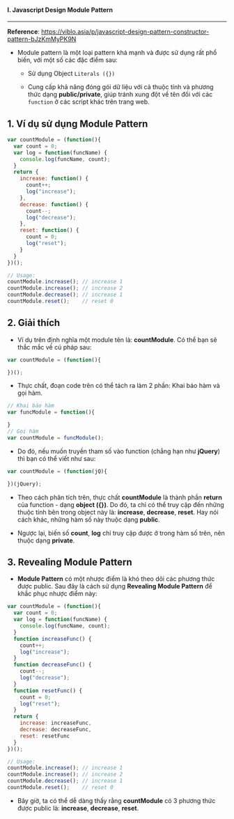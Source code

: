 #### I. Javascript Design Module Pattern
---
**Reference**: https://viblo.asia/p/javascript-design-pattern-constructor-pattern-bJzKmMyPK9N

- Module pattern là một loại pattern khá mạnh và được sử dụng rất phổ biến, với một số các đặc điểm sau:

  + Sử dụng Object ```Literals ({})```

  + Cung cấp khả năng đóng gói dữ liệu với cả thuộc tính và phương thức dạng **public/private**, giúp tránh xung đột về tên đối với các ```function``` ở các script khác trên trang web.
  
**1. Ví dụ sử dụng Module Pattern**
---

```javascript
var countModule = (function(){
  var count = 0;
  var log = function(funcName) {
    console.log(funcName, count);
  }
  return {
    increase: function() {
      count++;
      log("increase");
    },
    decrease: function() {
      count--;
      log("decrease");
    },
    reset: function() {
      count = 0;
      log("reset");
    }
  }
})();

// Usage:
countModule.increase(); // increase 1
countModule.increase(); // increase 2
countModule.decrease(); // increase 1
countModule.reset();    // reset 0
```

**2. Giải thích**
---

- Ví dụ trên định nghĩa một module tên là: **countModule**. Có thể bạn sẽ thắc mắc về cú pháp sau:

```javascript
var countModule = (function(){

})();
```

- Thực chất, đoạn code trên có thể tách ra làm 2 phần: Khai báo hàm và gọi hàm.

```javascript
// Khai báo hàm
var funcModule = function(){

}
// Gọi hàm
var countModule = funcModule();
```

- Do đó, nếu muốn truyền tham số vào function (chẳng hạn như **jQuery**) thì bạn có thể viết như sau:

```javascript
var countModule = (function(jQ){

})(jQuery);
```

- Theo cách phân tích trên, thực chất **countModule** là thành phần **return** của function - dạng **object ({})**. Do đó, ta chỉ có thể truy cập đến những thuộc tính bên trong object này là: **increase**, **decrease**, **reset**. Hay nói cách khác, những hàm số này thuộc dạng **public**.

- Ngược lại, biến số **count**, **log** chỉ truy cập được ở trong hàm số trên, nên thuộc dạng **private**.

**3. Revealing Module Pattern**
---
- **Module Pattern** có một nhược điểm là khó theo dõi các phương thức được public. Sau đây là cách sử dụng **Revealing Module Pattern** để khắc phục nhược điểm này:

```javascript
var countModule = (function(){
  var count = 0;
  var log = function(funcName) {
    console.log(funcName, count);
  }
  function increaseFunc() {
    count++;
    log("increase");
  }
  function decreaseFunc() {
    count--;
    log("decrease");
  }
  function resetFunc() {
    count = 0;
    log("reset");
  }
  return {
    increase: increaseFunc,
    decrease: decreaseFunc,
    reset: resetFunc
  }
})();

// Usage:
countModule.increase(); // increase 1
countModule.increase(); // increase 2
countModule.decrease(); // increase 1
countModule.reset();    // reset 0
```

- Bây giờ, ta có thể dễ dàng thấy rằng **countModule** có 3 phương thức được public là: **increase**, **decrease**, **reset**.
